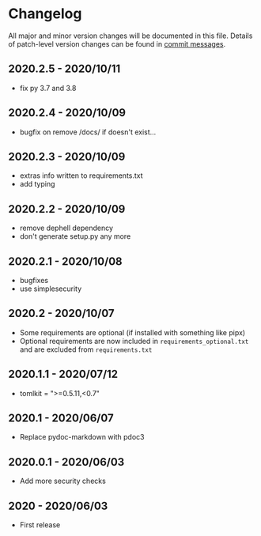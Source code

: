 # Changelog
All major and minor version changes will be documented in this file. Details of
patch-level version changes can be found in [commit messages](../../commits/master).

## 2020.2.5 - 2020/10/11
- fix py 3.7 and 3.8

## 2020.2.4 - 2020/10/09
- bugfix on remove /docs/ if doesn't exist...

## 2020.2.3 - 2020/10/09
- extras info written to requirements.txt
- add typing

## 2020.2.2 - 2020/10/09
- remove dephell dependency
- don't generate setup.py any more

## 2020.2.1 - 2020/10/08
- bugfixes
- use simplesecurity

## 2020.2 - 2020/10/07
- Some requirements are optional (if installed with something like pipx)
- Optional requirements are now included in `requirements_optional.txt`
  and are excluded from `requirements.txt`

## 2020.1.1 - 2020/07/12
- tomlkit = ">=0.5.11,<0.7"

## 2020.1 - 2020/06/07
- Replace pydoc-markdown with pdoc3

## 2020.0.1 - 2020/06/03
- Add more security checks

## 2020 - 2020/06/03
- First release
